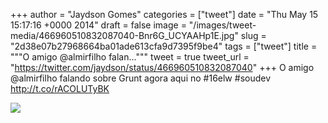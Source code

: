 
+++
author = "Jaydson Gomes"
categories = ["tweet"]
date = "Thu May 15 15:17:16 +0000 2014"
draft = false
image = "/images/tweet-media/466960510832087040-Bnr6G_UCYAAHp1E.jpg"
slug = "2d38e07b27968664ba01ade613cfa9d7395f9be4"
tags = ["tweet"]
title = """O amigo @almirfilho falan..."""
tweet = true
tweet_url = "https://twitter.com/jaydson/status/466960510832087040"
+++
O amigo @almirfilho falando sobre Grunt agora aqui no #16elw #soudev http://t.co/rACOLUTyBK

![](/images/tweet-media/466960510832087040-Bnr6G_UCYAAHp1E.jpg)